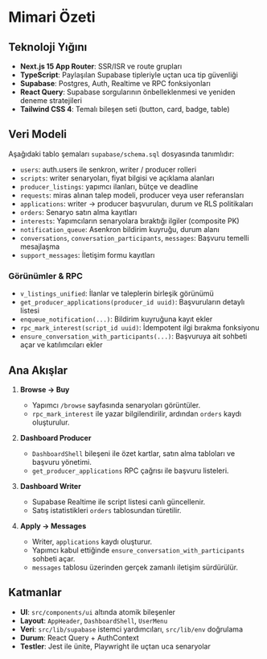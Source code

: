 # Mimari Özeti

## Teknoloji Yığını
- **Next.js 15 App Router**: SSR/ISR ve route grupları
- **TypeScript**: Paylaşılan Supabase tipleriyle uçtan uca tip güvenliği
- **Supabase**: Postgres, Auth, Realtime ve RPC fonksiyonları
- **React Query**: Supabase sorgularının önbelleklenmesi ve yeniden deneme stratejileri
- **Tailwind CSS 4**: Temalı bileşen seti (button, card, badge, table)

## Veri Modeli

Aşağıdaki tablo şemaları `supabase/schema.sql` dosyasında tanımlıdır:

- `users`: auth.users ile senkron, writer / producer rolleri
- `scripts`: writer senaryoları, fiyat bilgisi ve açıklama alanları
- `producer_listings`: yapımcı ilanları, bütçe ve deadline
- `requests`: miras alınan talep modeli, producer veya user referansları
- `applications`: writer → producer başvuruları, durum ve RLS politikaları
- `orders`: Senaryo satın alma kayıtları
- `interests`: Yapımcıların senaryolara bıraktığı ilgiler (composite PK)
- `notification_queue`: Asenkron bildirim kuyruğu, durum alanı
- `conversations`, `conversation_participants`, `messages`: Başvuru temelli mesajlaşma
- `support_messages`: İletişim formu kayıtları

### Görünümler & RPC
- `v_listings_unified`: İlanlar ve taleplerin birleşik görünümü
- `get_producer_applications(producer_id uuid)`: Başvuruların detaylı listesi
- `enqueue_notification(...)`: Bildirim kuyruğuna kayıt ekler
- `rpc_mark_interest(script_id uuid)`: İdempotent ilgi bırakma fonksiyonu
- `ensure_conversation_with_participants(...)`: Başvuruya ait sohbeti açar ve katılımcıları ekler

## Ana Akışlar

1. **Browse → Buy**
   - Yapımcı `/browse` sayfasında senaryoları görüntüler.
   - `rpc_mark_interest` ile yazar bilgilendirilir, ardından `orders` kaydı oluşturulur.

2. **Dashboard Producer**
   - `DashboardShell` bileşeni ile özet kartlar, satın alma tabloları ve başvuru yönetimi.
   - `get_producer_applications` RPC çağrısı ile başvuru listeleri.

3. **Dashboard Writer**
   - Supabase Realtime ile script listesi canlı güncellenir.
   - Satış istatistikleri `orders` tablosundan türetilir.

4. **Apply → Messages**
   - Writer, `applications` kaydı oluşturur.
   - Yapımcı kabul ettiğinde `ensure_conversation_with_participants` sohbeti açar.
   - `messages` tablosu üzerinden gerçek zamanlı iletişim sürdürülür.

## Katmanlar

- **UI**: `src/components/ui` altında atomik bileşenler
- **Layout**: `AppHeader`, `DashboardShell`, `UserMenu`
- **Veri**: `src/lib/supabase` istemci yardımcıları, `src/lib/env` doğrulama
- **Durum**: React Query + AuthContext
- **Testler**: Jest ile ünite, Playwright ile uçtan uca senaryolar
